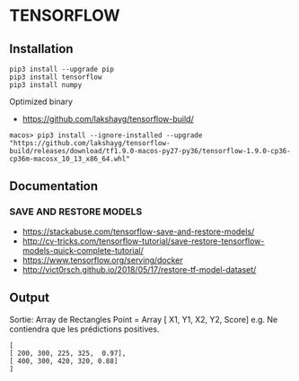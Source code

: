 # TENSORFLOW
## Installation
```
pip3 install --upgrade pip
pip3 install tensorflow
pip3 install numpy
```

Optimized binary
- https://github.com/lakshayg/tensorflow-build/

```
macos> pip3 install --ignore-installed --upgrade "https://github.com/lakshayg/tensorflow-build/releases/download/tf1.9.0-macos-py27-py36/tensorflow-1.9.0-cp36-cp36m-macosx_10_13_x86_64.whl"
```

## Documentation
### SAVE AND RESTORE MODELS
- https://stackabuse.com/tensorflow-save-and-restore-models/
- http://cv-tricks.com/tensorflow-tutorial/save-restore-tensorflow-models-quick-complete-tutorial/
- https://www.tensorflow.org/serving/docker
- http://vict0rsch.github.io/2018/05/17/restore-tf-model-dataset/

## Output

Sortie: Array de Rectangles
Point = Array [ X1, Y1, X2, Y2,  Score]
e.g.
Ne contiendra que les prédictions positives.

```
[
[ 200, 300, 225, 325,  0.97],
[ 400, 300, 420, 320, 0.88]
]
```
